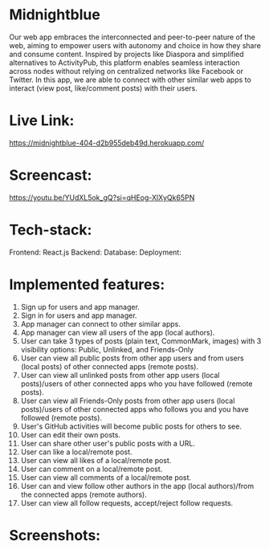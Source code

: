 # Midnightblue
Our web app embraces the interconnected and peer-to-peer nature of the web, aiming to empower users with autonomy and choice in how they share and consume content. Inspired by projects like Diaspora and simplified alternatives to ActivityPub, this platform enables seamless interaction across nodes without relying on centralized networks like Facebook or Twitter. In this app, we are able to connect with other similar web apps to interact (view post, like/comment posts) with their users.

# Live Link:
https://midnightblue-404-d2b955deb49d.herokuapp.com/

# Screencast:
https://youtu.be/YUdXL5ok_gQ?si=qHEog-XlXyQk65PN

# Tech-stack:
Frontend: React.js
Backend:
Database:
Deployment:

# Implemented features:
1. Sign up for users and app manager.
2. Sign in for users and app manager.
3. App manager can connect to other similar apps.
4. App manager can view all users of the app (local authors).
5. User can take 3 types of posts (plain text, CommonMark, images) with 3 visibility options: Public, Unlinked, and Friends-Only
6. User can view all public posts from other app users and from users (local posts) of other connected apps (remote posts).
7. User can view all unlinked posts from other app users (local posts)/users of other connected apps who you have followed (remote posts).
8. User can view all Friends-Only posts from other app users (local posts)/users of other connected apps who follows you and you have followed (remote posts).
9. User's GitHub activities will become public posts for others to see.
10. User can edit their own posts.
11. User can share other user's public posts with a URL.
12. User can like a local/remote post.
13. User can view all likes of a local/remote post.
14. User can comment on a local/remote post.
15. User can view all comments of a local/remote post.
16. User can and view follow other authors in the app (local authors)/from the connected apps (remote authors).
17. User can view all follow requests, accept/reject follow requests.

# Screenshots:


